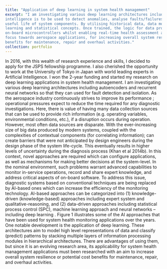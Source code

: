 ```yaml
---
title: "Application of deep learning in system health management"
excerpt: "I am investigating various deep learning architectures including autoencoders and recurrent neural networks so that they can used for fault detection and isolation. This becomes important in the systems development life cycle if artificial
intelligence is to be used to detect anomalies, analyse faults/failures and predict the remaining
useful life of system components. By utilising historical data, data models are trained using machine
learning and statistical concepts. Once trained, the logic for data processing can be embedded on
on-board microcontrollers whilst enabling real-time health assessment and analysis. The work has a
focus towards aerospace applications, for increasing overall system resilience and potential cost
benefits for maintenance, repair and overhaul activities."
collection: portfolio
---
```


In 2016, with this wealth of research experience and skills, I decided to apply for the JSPS fellowship programme. I also cherished the opportunity to work at the University of Tokyo in Japan with world leading experts in Artificial Intelligence. I won the 2-year funding and started my research on deep learning applications in system health management. I am investigating various deep learning architectures including autoencoders and recurrent neural networks so that they can used for fault detection and isolation. As the aerospace industry continuously strives to improve its performance ; operational pressures expect to reduce the time required for any diagnostic investigations. Here, there is value of having many data collection sources that can be used to provide rich information (e.g. operating variables, environmental conditions, etc.), if a disruption occurs during operation. However, most often data sources are disparate. With the ever-increasing size of big data produced by modern systems, coupled with the complexities of contextual components (for correlating information); can create barriers that were not anticipated by design engineers during the design phase of the system life-cycle. This eventually results in higher levels of uncertainty during the diagnosis process (Khan et al 2014b). In this context, novel approaches are required which can configure applications, as well as mechanisms for making better decisions at the system-level. In the nominal environment, such problems warrant advanced capabilities to monitor in-service operations, record and share expert knowledge, and address critical aspects of on-board software. To address this issue, diagnostic systems based on conventional techniques are being replaced by AI-based ones which can increase the efficiency of the monitoring technology. AI-based approaches can be categorized into (1) knowledge-driven (knowledge-based) approaches including expert system and qualitative-reasoning, and (2) data-driven approaches including statistical process control (SPC), machine learning approach and neural networks – including deep learning . Figure 1 illustrates some of the AI approaches that have been used for system health monitoring applications over the years. One notable development is the application of deep learning. These architectures aim to model high level representations of data and classify (predict) patterns by stacking multiple layers of information processing modules in hierarchical architectures. There are advantages of using them, but since it is an evolving research area, its applicability for system health management applications must been researched with an aim to increase overall system resilience or potential cost benefits for maintenance, repair, and overhaul activities.


